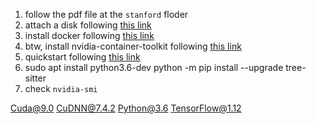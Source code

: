 1. follow the pdf file at the `stanford` floder
2. attach a disk following [this link](https://docs.microsoft.com/zh-cn/previous-versions/azure/virtual-machines/linux/classic/attach-disk-classic)
3. install docker following [this link](https://linuxize.com/post/how-to-install-and-use-docker-on-ubuntu-18-04/)
4. btw, install nvidia-container-toolkit following [this link](https://github.com/NVIDIA/nvidia-docker#ubuntu-16041804-debian-jessiestretchbuster)
5. quickstart following [this link](https://github.com/jianguda/CodeSearchNet#quickstart)
6. sudo apt install python3.6-dev
python -m pip install --upgrade tree-sitter
7. check `nvidia-smi`

Cuda@9.0
CuDNN@7.4.2
Python@3.6
TensorFlow@1.12
